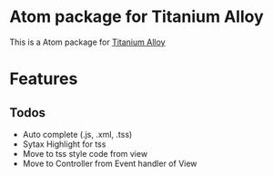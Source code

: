 # Atom package for Titanium Alloy

This is a Atom package for [Titanium Alloy](https://github.com/appcelerator/alloy)

# Features

## Todos
- Auto complete (.js, .xml, .tss)
- Sytax Highlight for tss
- Move to tss style code from view
- Move to Controller from Event handler of View
